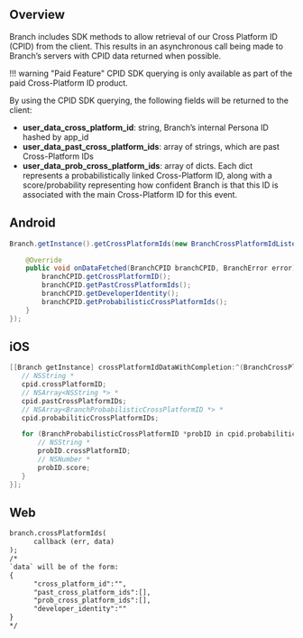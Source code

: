 ## Overview

Branch includes SDK methods to allow retrieval of our Cross Platform ID (CPID) from the client. This results in an asynchronous call being made to Branch’s servers with CPID data returned when possible.

!!! warning "Paid Feature"
	CPID SDK querying is only available as part of the paid Cross-Platform ID product.

By using the CPID SDK querying, the following fields will be returned to the client:

- **user_data_cross_platform_id**: string, Branch’s internal Persona ID hashed by app_id
- **user_data_past_cross_platform_ids**: array of strings, which are past Cross-Platform IDs
- **user_data_prob_cross_platform_ids**: array of dicts. Each dict represents a probabilistically linked Cross-Platform ID, along with a score/probability representing how confident Branch is that this ID is associated with the main Cross-Platform ID for this event.

## Android

```java
Branch.getInstance().getCrossPlatformIds(new BranchCrossPlatformIdListener() {

	@Override
	public void onDataFetched(BranchCPID branchCPID, BranchError error) {
    	branchCPID.getCrossPlatformID();
    	branchCPID.getPastCrossPlatformIds();
    	branchCPID.getDeveloperIdentity();
    	branchCPID.getProbabilisticCrossPlatformIds();
	}
});
```

## iOS

```objective-c
[[Branch getInstance] crossPlatformIdDataWithCompletion:^(BranchCrossPlatformID *cpid) {
   // NSString *
   cpid.crossPlatformID;
   // NSArray<NSString *> *
   cpid.pastCrossPlatformIDs;
   // NSArray<BranchProbabilisticCrossPlatformID *> *
   cpid.probabiliticCrossPlatformIDs;

   for (BranchProbabilisticCrossPlatformID *probID in cpid.probabiliticCrossPlatformIDs) {
       // NSString *
       probID.crossPlatformID;
       // NSNumber *
       probID.score;
   }
}];
```

## Web

```html
branch.crossPlatformIds(
      callback (err, data)
);
/*
`data` will be of the form:
{
      "cross_platform_id":"",
      "past_cross_platform_ids":[],
      "prob_cross_platform_ids":[],
      "developer_identity":""
}
*/
```
